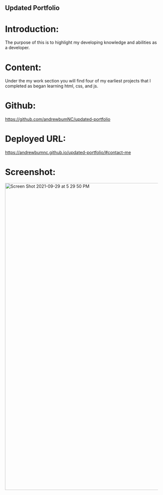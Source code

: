 ## Updated Portfolio

# Introduction: 
The purpose of this is to highlight my developing knowledge and abilities as a developer. 

# Content: 
Under the my work section you will find four of my earliest projects that I completed as began learning html, css, and js.

# Github:
https://github.com/andrewbumNC/updated-portfolio
# Deployed URL: 
https://andrewbumnc.github.io/updated-portfolio/#contact-me
# Screenshot: 
<img width="1007" alt="Screen Shot 2021-09-29 at 5 29 50 PM" src="https://user-images.githubusercontent.com/58919468/135366602-7fd7c306-96f4-408a-b7c4-6fe508221b11.png">

